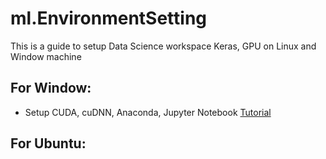 # ml.EnvironmentSetting
This is a guide to setup Data Science workspace Keras, GPU on Linux and Window machine

## For Window:
+ Setup CUDA, cuDNN, Anaconda, Jupyter Notebook [Tutorial](/blob/master/Window10-GPU-Anaconda-Jupyter.md)

## For Ubuntu: